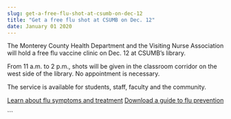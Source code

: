 ```yaml
---
slug: get-a-free-flu-shot-at-csumb-on-dec-12
title: "Get a free flu shot at CSUMB on Dec. 12"
date: January 01 2020
---
```


 
<p>
  The Monterey County Health Department and the Visiting Nurse Association will
  hold a free flu vaccine clinic on Dec. 12 at CSUMB’s library.
</p>
<p>
  From 11 a.m. to 2 p.m., shots will be given in the classroom corridor on the
  west side of the library. No appointment is necessary.
</p>
<p>The service is available for students, staff, faculty and the community.</p>
<p>
  <a href="https://health.csumb.edu/flu-information/flu-symptoms-and-treatment"
    >Learn about flu symptoms and treatment</a
  >
  <a
    href="https://health.csumb.edu/sites/default/files/60/igx_migrate/files/Take3v2.pdf"
    >Download a guide to flu prevention</a
  >
</p>
<p></p>
```
